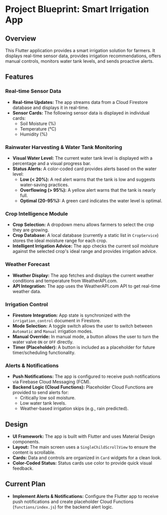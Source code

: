 # Project Blueprint: Smart Irrigation App

## Overview

This Flutter application provides a smart irrigation solution for farmers. It displays real-time sensor data, provides irrigation recommendations, offers manual controls, monitors water tank levels, and sends proactive alerts.

## Features

### Real-time Sensor Data

*   **Real-time Updates:** The app streams data from a Cloud Firestore database and displays it in real-time.
*   **Sensor Cards:** The following sensor data is displayed in individual cards:
    *   Soil Moisture (%)
    *   Temperature (°C)
    *   Humidity (%)

### Rainwater Harvesting & Water Tank Monitoring

*   **Visual Water Level:** The current water tank level is displayed with a percentage and a visual progress bar.
*   **Status Alerts:** A color-coded card provides alerts based on the water level:
    *   **Low (< 20%):** A red alert warns that the tank is low and suggests water-saving practices.
    *   **Overflowing (> 95%):** A yellow alert warns that the tank is nearly full.
    *   **Optimal (20-95%):** A green card indicates the water level is optimal.

### Crop Intelligence Module

*   **Crop Selection:** A dropdown menu allows farmers to select the crop they are growing.
*   **Crop Database:** A local database (currently a static list in `CropService`) stores the ideal moisture range for each crop.
*   **Intelligent Irrigation Advice:** The app checks the current soil moisture against the selected crop's ideal range and provides irrigation advice.

### Weather Forecast

*   **Weather Display:** The app fetches and displays the current weather conditions and temperature from WeatherAPI.com.
*   **API Integration:** The app uses the WeatherAPI.com API to get real-time weather data.

### Irrigation Control

*   **Firestore Integration:** App state is synchronized with the `irrigation_control` document in Firestore.
*   **Mode Selection:** A toggle switch allows the user to switch between `Automatic` and `Manual` irrigation modes.
*   **Manual Override:** In manual mode, a button allows the user to turn the water valve `ON` or `OFF` directly.
*   **Timer (Placeholder):** A button is included as a placeholder for future timer/scheduling functionality.

### Alerts & Notifications

*   **Push Notifications:** The app is configured to receive push notifications via Firebase Cloud Messaging (FCM).
*   **Backend Logic (Cloud Functions):** Placeholder Cloud Functions are provided to send alerts for:
    *   Critically low soil moisture.
    *   Low water tank levels.
    *   Weather-based irrigation skips (e.g., rain predicted).

## Design

*   **UI Framework:** The app is built with Flutter and uses Material Design components.
*   **Layout:** The main screen uses a `SingleChildScrollView` to ensure the content is scrollable.
*   **Cards:** Data and controls are organized in `Card` widgets for a clean look.
*   **Color-Coded Status:** Status cards use color to provide quick visual feedback.

## Current Plan

*   **Implement Alerts & Notifications:** Configure the Flutter app to receive push notifications and create placeholder Cloud Functions (`functions/index.js`) for the backend alert logic.
